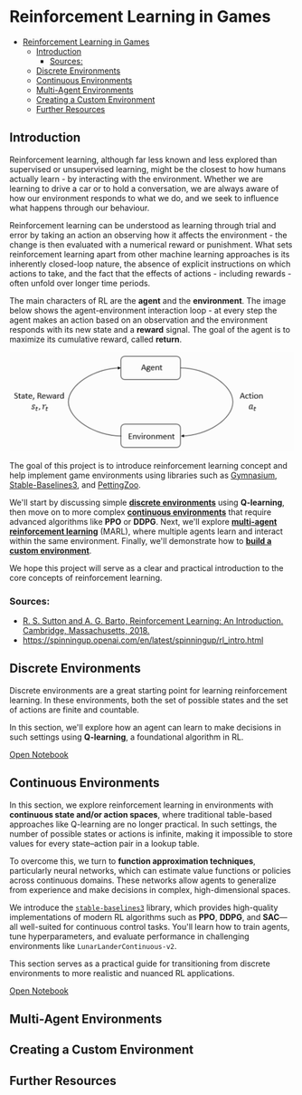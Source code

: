 # Reinforcement Learning in Games

<!-- TOC -->
* [Reinforcement Learning in Games](#reinforcement-learning-in-games)
  * [Introduction](#introduction)
    * [Sources:](#sources)
  * [Discrete Environments](#discrete-environments)
  * [Continuous Environments](#continuous-environments)
  * [Multi-Agent Environments](#multi-agent-environments)
  * [Creating a Custom Environment](#creating-a-custom-environment)
  * [Further Resources](#further-resources)
<!-- TOC -->

## Introduction

Reinforcement learning, although far less known and less explored than
supervised or unsupervised learning, might be the closest to how humans
actually learn - by interacting with the environment. Whether we are
learning to drive a car or to hold a conversation, we are always aware of
how our environment responds to what we do, and we seek to influence what
happens through our behaviour.

Reinforcement learning can be understood as learning through trial and
error by taking an action an observing how it affects the environment - the
change is then evaluated with a numerical reward or punishment. What sets 
reinforcement learning apart from other machine learning approaches is its 
inherently closed-loop nature, the absence of explicit instructions on which 
actions to take, and the fact that the effects of actions - including 
rewards - often unfold over longer time periods.

The main characters of RL are the **agent** and the **environment**. The 
image below shows the agent-environment interaction loop - at every step the 
agent makes an action based on an observation and the environment responds 
with its new state and a **reward** signal. The goal of the agent is to 
maximize its cumulative reward, called **return**.

<p align="center">
  <img src="/images/RL_loop.png" alt="RL learning loop"/>
</p>

The goal of this project is to introduce reinforcement learning concept and 
help implement game environments using libraries such as 
[Gymnasium](https://gymnasium.farama.org/), 
[Stable-Baselines3](https://stable-baselines3.readthedocs.io/), 
and [PettingZoo](https://pettingzoo.farama.org/).

We'll start by discussing simple [**discrete environments**](#discrete-environments) using 
**Q-learning**, then move on to more complex [**continuous environments**](#continuous-environments) 
that require advanced algorithms like **PPO** or **DDPG**. Next, we'll 
explore [**multi-agent reinforcement learning**](#multi-agent-environments) (MARL), where multiple agents 
learn and interact within the same environment. Finally, we'll demonstrate 
how to [**build a custom environment**](#creating-a-custom-environment).

We hope this project will serve as a clear and practical introduction to the 
core concepts of reinforcement learning.

### Sources:

- [R. S. Sutton and A. G. Barto, Reinforcement Learning: An Introduction. 
  Cambridge, Massachusetts, 2018.](https://web.stanford.edu/class/psych209/Readings/SuttonBartoIPRLBook2ndEd.pdf)
- https://spinningup.openai.com/en/latest/spinningup/rl_intro.html

## Discrete Environments

Discrete environments are a great starting point for learning reinforcement 
learning. In these environments, both the set of possible states and the set 
of actions are finite and countable.

In this section, we'll explore how an agent can learn to make decisions in 
such settings using **Q-learning**, a foundational algorithm in RL.

[Open Notebook](01_discrete_environments.ipynb)

## Continuous Environments

In this section, we explore reinforcement learning in environments with 
**continuous state and/or action spaces**, where traditional table-based 
approaches like Q-learning are no longer practical. In such settings, the 
number of possible states or actions is infinite, making it impossible to 
store values for every state–action pair in a lookup table.

To overcome this, we turn to **function approximation techniques**, 
particularly neural networks, which can estimate value functions or policies 
across continuous domains. These networks allow agents to generalize from 
experience and make decisions in complex, high-dimensional spaces.

We introduce the
[`stable-baselines3`](https://stable-baselines3.readthedocs.io/) library, 
which provides high-quality implementations of modern RL 
algorithms such as **PPO**, **DDPG**, and **SAC**—all well-suited for 
continuous control tasks. You'll learn how to train agents, tune 
hyperparameters, and evaluate performance in challenging environments like 
`LunarLanderContinuous-v2`.

This section serves as a practical guide for transitioning from discrete 
environments to more realistic and nuanced RL applications.

[Open Notebook](02_continous_environments.ipynb)

## Multi-Agent Environments

## Creating a Custom Environment

## Further Resources